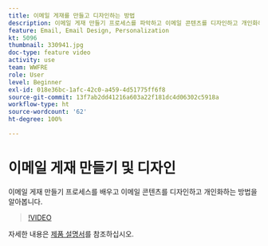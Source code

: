 ```yaml
---
title: 이메일 게재를 만들고 디자인하는 방법
description: 이메일 게재 만들기 프로세스를 파악하고 이메일 콘텐츠를 디자인하고 개인화하는 방법을 알아봅니다.
feature: Email, Email Design, Personalization
kt: 5096
thumbnail: 330941.jpg
doc-type: feature video
activity: use
team: WWFRE
role: User
level: Beginner
exl-id: 018e36bc-1afc-42c0-a459-4d51775ff6f8
source-git-commit: 13f7ab2dd41216a603a22f181dc4d06302c5918a
workflow-type: ht
source-wordcount: '62'
ht-degree: 100%

---
```


# 이메일 게재 만들기 및 디자인

이메일 게재 만들기 프로세스를 배우고 이메일 콘텐츠를 디자인하고 개인화하는 방법을 알아봅니다.

>[!VIDEO](https://video.tv.adobe.com/v/330941?quality=12&learn=on)

자세한 내용은 [제품 설명서](https://experienceleague.adobe.com/docs/campaign-classic/using/sending-messages/sending-emails/defining-the-email-content.html?lang=ko)를 참조하십시오.
